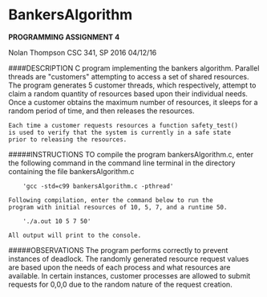 # BankersAlgorithm
**PROGRAMMING ASSIGNMENT 4**

Nolan Thompson
CSC 341, SP 2016
04/12/16

####DESCRIPTION
	C program implementing the bankers algorithm.  Parallel threads
	are "customers" attempting to access a set of shared resources.
	The program generates 5 customer threads, which respectively,
	attempt to claim a random quantity of resources based upon their
	individual needs.  Once a customer obtains the maximum number of
	resources, it sleeps for a random period of time, and then
	releases the resources.

	Each time a customer requests resources a function safety_test()
	is used to verify that the system is currently in a safe state
	prior to releasing the resources.

#####INSTRUCTIONS
	TO compile the program bankersAlgorithm.c, enter the following
	command in the command line terminal in the directory containing
	the file bankersAlgorithm.c

		'gcc -std=c99 bankersAlgorithm.c -pthread'

	Following compilation, enter the command below to run the
	program with initial resources of 10, 5, 7, and a runtime 50.

		'./a.out 10 5 7 50'

	All output will print to the console.

#####OBSERVATIONS
	The program performs correctly to prevent instances of deadlock.
	The randomly generated resource request values are based upon
	the needs of each process and what resources are available.  In
	certain instances, customer processes are allowed to submit
	requests for 0,0,0 due to the random nature of the request
	creation.	
